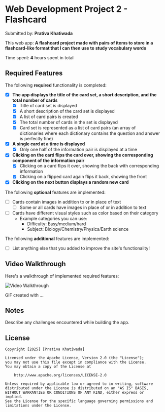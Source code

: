 # Web Development Project 2 - Flashcard

Submitted by: **Prativa Khatiwada**

This web app: **A flashcard project made with pairs of items to store in a flashcard-like format that I can then use to study vocabulary words**

Time spent: **4** hours spent in total

## Required Features

The following **required** functionality is completed:


- [x] **The app displays the title of the card set, a short description, and the total number of cards**
  - [x] Title of card set is displayed 
  - [x] A short description of the card set is displayed 
  - [x] A list of card pairs is created
  - [x] The total number of cards in the set is displayed 
  - [x] Card set is represented as a list of card pairs (an array of dictionaries where each dictionary contains the question and answer is perfectly fine)
- [x] **A single card at a time is displayed**
  - [x] Only one half of the information pair is displayed at a time
- [x] **Clicking on the card flips the card over, showing the corresponding component of the information pair**
  - [x] Clicking on a card flips it over, showing the back with corresponding information 
  - [x] Clicking on a flipped card again flips it back, showing the front
- [x] **Clicking on the next button displays a random new card**

The following **optional** features are implemented:

- [ ] Cards contain images in addition to or in place of text
  - [ ] Some or all cards have images in place of or in addition to text
- [ ] Cards have different visual styles such as color based on their category
  - Example categories you can use:
    - Difficulty: Easy/medium/hard
    - Subject: Biology/Chemistry/Physics/Earth science

The following **additional** features are implemented:

* [ ] List anything else that you added to improve the site's functionality!

## Video Walkthrough

Here's a walkthrough of implemented required features:

<img src='http://i.imgur.com/link/to/your/gif/file.gif' title='Video Walkthrough' width='' alt='Video Walkthrough' />

<!-- Replace this with whatever GIF tool you used! -->
GIF created with ...  
<!-- Recommended tools:
[Kap](https://getkap.co/) for macOS
[ScreenToGif](https://www.screentogif.com/) for Windows
[peek](https://github.com/phw/peek) for Linux. -->

## Notes

Describe any challenges encountered while building the app.

## License

    Copyright [2025] [Prativa Khatiwada]

    Licensed under the Apache License, Version 2.0 (the "License");
    you may not use this file except in compliance with the License.
    You may obtain a copy of the License at

        http://www.apache.org/licenses/LICENSE-2.0

    Unless required by applicable law or agreed to in writing, software
    distributed under the License is distributed on an "AS IS" BASIS,
    WITHOUT WARRANTIES OR CONDITIONS OF ANY KIND, either express or implied.
    See the License for the specific language governing permissions and
    limitations under the License.
